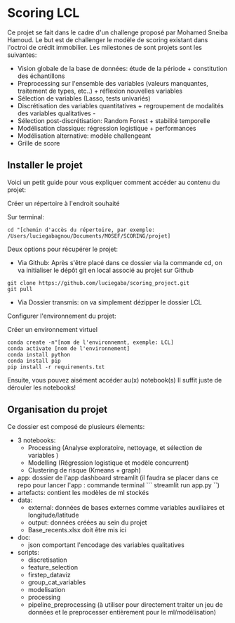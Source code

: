 # Scoring LCL


Ce projet se fait dans le cadre d'un challenge proposé par Mohamed Sneiba Hamoud. Le but est de challenger le modèle de scoring existant dans l'octroi de crédit immobilier.
Les milestones de sont projets sont les suivantes: 
- Vision globale de la base de données: étude de la période + constitution des échantillons
- Preprocessing sur l'ensemble des variables (valeurs manquantes, traitement de types, etc..) + réflexion nouvelles variables
- Sélection de variables (Lasso, tests univariés) 
- Discrétisation des variables quantitatives + regroupement de modalités des variables qualitatives -
- Sélection post-discrétisation: Random Forest + stabilité temporelle
- Modélisation classique: régression logistique + performances
- Modélisation alternative: modèle challengeant
- Grille de score



## Installer le projet
 Voici un petit guide pour vous expliquer comment accéder au contenu du projet:
 
Créer un répertoire à l'endroit souhaité

Sur terminal:
```
cd "[chemin d'accès du répertoire, par exemple: /Users/luciegabagnou/Documents/MOSEF/SCORING/projet]

```
Deux options pour récupérer le projet: 

- Via Github: Après s'être placé dans ce dossier via la commande cd, on va initialiser le dépôt git en local associé au projet sur Github 

```
git clone https://github.com/luciegaba/scoring_project.git
git pull 
```

- Via Dossier transmis: on va simplement dézipper le dossier LCL

Configurer l'environnement du projet:

Créer un environnement virtuel 

```
conda create -n"[nom de l'environnemnt, exemple: LCL]
conda activate [nom de l'environnement]
conda install python 
conda install pip
pip install -r requirements.txt
```

Ensuite, vous pouvez aisément accéder au(x) notebook(s)
Il suffit juste de dérouler les notebooks!

## Organisation du projet
Ce dossier est composé de plusieurs élements:
- 3 notebooks: 
    - Processing (Analyse exploratoire, nettoyage, et sélection de variables )
    - Modelling (Régression logistique et modèle concurrent)
    - Clustering de risque (Kmeans + graph)
- app: dossier de l'app dashboard streamlit (il faudra se placer dans ce repo pour lancer l'app : commande terminal ``` streamlit run app.py ``)
- artefacts: contient les modèles de ml stockés 
- data: 
    - external: données de bases externes comme variables auxiliaires et longitude/latitude
    - output: données créées au sein du projet
    - Base_recents.xlsx doit être mis ici
- doc:
    - json comportant l'encodage des variables qualitatives
- scripts: 
    - discretisation
    - feature_selection
    - firstep_dataviz
    - group_cat_variables
    - modelisation
    - processing
    - pipeline_preprocessing (à utiliser pour directement traiter un jeu de données et le preprocesser entièrement pour le ml/modélisation)
    
